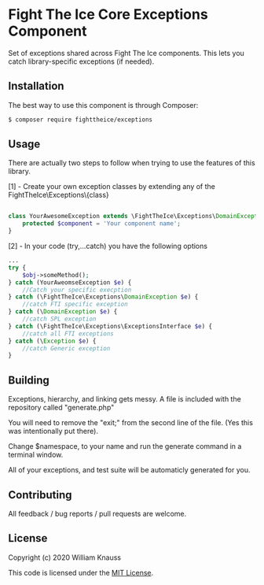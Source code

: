 # Fight The Ice Core Exceptions Component

Set of exceptions shared across Fight The Ice components. This lets you catch library-specific exceptions (if needed).

## Installation

The best way to use this component is through Composer:

```BASH
$ composer require fighttheice/exceptions
```

## Usage

There are actually two steps to follow when trying to use the features of this library.

[1] - Create your own exception classes by extending any of the FightTheIce\Exceptions\\{class}

```php

class YourAwesomeException extends \FightTheIce\Exceptions\DomainException {
	protected $component = 'Your component name';
}
```

[2] - In your code (try,...catch) you have the following options
```php
...
try {
	$obj->someMethod();
} catch (YourAweomseException $e) {
	//Catch your specific execption
} catch (\FightTheIce\Exceptions\DomainException $e) {
	//catch FTI specific exception
} catch (\DomainException $e) {
	//catch SPL exception
} catch (\FightTheIce\Exceptions\ExceptionsInterface $e) {
	//catch all FTI exceptions
} catch (\Exception $e) {
	//catch Generic exception
}
```

## Building

Exceptions, hierarchy, and linking gets messy. A file is included with the repository called "generate.php"

You will need to remove the "exit;" from the second line of the file. (Yes this was intentionally put there).

Change $namespace, to your name and run the generate command in a terminal window. 

All of your exceptions, and test suite will be automaticly generated for you.


## Contributing

All feedback / bug reports / pull requests are welcome.

## License

Copyright (c) 2020 William Knauss

This code is licensed under the [MIT License](LICENSE).